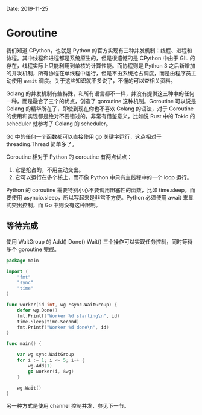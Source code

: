 Date: 2019-11-25

# Goroutine

我们知道 CPython，也就是 Python 的官方实现有三种并发机制：线程、进程和协程。其中线程和进程都是系统原生的，但是很遗憾的是 CPython 中由于 GIL 的存在，线程实际上只能利用到单核的计算性能。而协程则是 Python 3 之后新增加的并发机制，所有协程在单线程中运行，但是不由系统抢占调度，而是由程序员主动使用 `await` 调度。关于这些知识就不多说了，不懂的可以查相关资料。

Golang 的并发机制有些特殊，和所有语言都不一样，并没有提供这三种中的任何一种，而是融合了三个的优点，创造了 goroutine 这种机制。Goroutine 可以说是 Golang 的精华所在了，即使到现在你也不喜欢 Golang 的语法，对于 Goroutine 的使用和实现都是绝对不要错过的，非常有借鉴意义，比如说 Rust 中的 Tokio 的 scheduler 就参考了 Golang 的 scheduler。

Go 中的任何一个函数都可以直接使用 go 关键字运行，这点相对于 threading.Thread 简单多了。

Goroutine 相对于 Python 的 coroutine 有两点优点：

1. 它是抢占的，不用主动交出。
2. 它可以运行在多个核上，而不像 Python 中只有主线程中的一个 loop 运行。

Python 的 coroutine 需要特别小心不要调用阻塞性的函数，比如 time.sleep，而要使用 asyncio.sleep，所以写起来是非常不方便。Python 必须使用 await 来显式交出控制，而 Go 中则没有这种限制。

## 等待完成

使用 WaitGroup 的 Add() Done() Wait() 三个操作可以实现任务控制，同时等待多个 goroutine 完成。

```go
package main

import (
    "fmt"
    "sync"
    "time"
)

func worker(id int, wg *sync.WaitGroup) {
    defer wg.Done()
    fmt.Printf("Worker %d starting\n", id)
    time.Sleep(time.Second)
    fmt.Printf("Worker %d done\n", id)
}

func main() {

    var wg sync.WaitGroup
    for i := 1; i <= 5; i++ {
        wg.Add(1)
        go worker(i, &wg)
    }

    wg.Wait()
}
```

另一种方式是使用 channel 控制并发，参见下一节。

